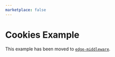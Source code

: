 ```yaml
---
marketplace: false
---
```


# Cookies Example

This example has been moved to [`edge-middleware`](/edge-middleware/cookies).

